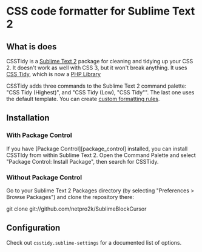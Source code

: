 # CSS code formatter for Sublime Text 2

## What is does
CSSTidy is a [Sublime Text 2](http://www.sublimetext.com/2) package for cleaning and tidying up your CSS 2. It doesn't work as well with CSS 3, but it won't break anything. It uses [CSS Tidy](http://csstidy.sourceforge.net/), which is now a [PHP Library](http://github.com/Cerdic/CSSTidy)

CSSTidy adds three commands to the Sublime Text 2 command palette: "CSS Tidy (Highest)", and "CSS Tidy (Low), "CSS Tidy"". The last one uses the default template. You can create [custom formatting rules](http://csstidy.sourceforge.net/templates.php).

## Installation

### With Package Control
If you have [Package Control][package_control] installed, you can install CSSTIdy from within Sublime Text 2. Open the Command Palette and select "Package Control: Install Package", then search for CSSTidy.

### Without Package Control
Go to your Sublime Text 2 Packages directory (by selecting "Preferences > Browse Packages") and clone the repository there:
  
  git clone git://github.com/netpro2k/SublimeBlockCursor

## Configuration
Check out `csstidy.sublime-settings` for a documented list of options.